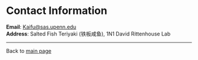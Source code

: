 # Contact Information

**Email**: Kaifu@sas.upenn.edu  
**Address**: Salted Fish Teriyaki (铁板咸鱼), 1N1 David Rittenhouse Lab

---

Back to [main page](https://kaifu96.github.io)
